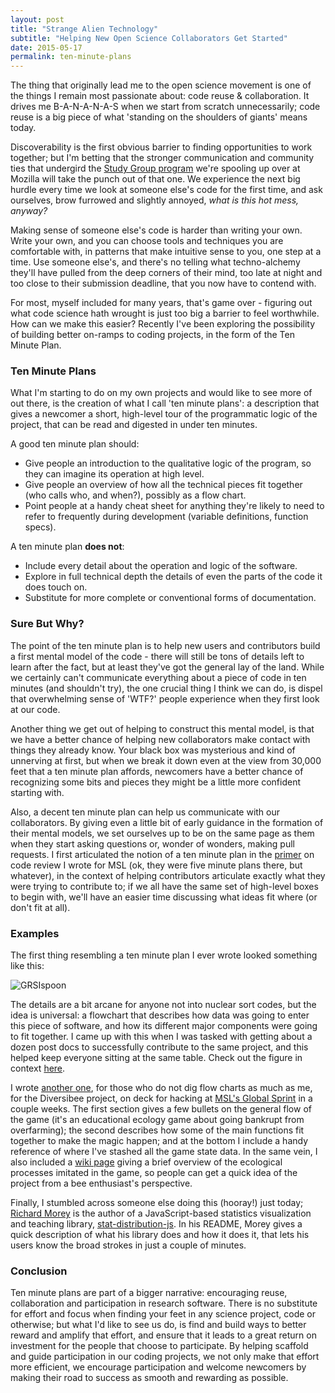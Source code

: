 ```yaml
---
layout: post
title: "Strange Alien Technology"
subtitle: "Helping New Open Science Collaborators Get Started"
date: 2015-05-17
permalink: ten-minute-plans
---
```


The thing that originally lead me to the open science movement is one of the things I remain most passionate about: code reuse & collaboration. It drives me B-A-N-A-N-A-S when we start from scratch unnecessarily; code reuse is a big piece of what 'standing on the shoulders of giants' means today.

Discoverability is the first obvious barrier to finding opportunities to work together; but I'm betting that the stronger communication and community ties that undergird the [Study Group program][studyGroups] we're spooling up over at Mozilla will take the punch out of that one. We experience the next big hurdle every time we look at someone else's code for the first time, and ask ourselves, brow furrowed and slightly annoyed, *what is this hot mess, anyway?*

Making sense of someone else's code is harder than writing your own. Write your own, and you can choose tools and techniques you are comfortable with, in patterns that make intuitive sense to you, one step at a time. Use someone else's, and there's no telling what techno-alchemy they'll have pulled from the deep corners of their mind, too late at night and too close to their submission deadline, that you now have to contend with. 

For most, myself included for many years, that's game over - figuring out what code science hath wrought is just too big a barrier to feel worthwhile. How can we make this easier? Recently I've been exploring the possibility of building better on-ramps to coding projects, in the form of the Ten Minute Plan.

### Ten Minute Plans

What I'm starting to do on my own projects and would like to see more of out there, is the creation of what I call 'ten minute plans': a description that gives a newcomer a short, high-level tour of the programmatic logic of the project, that can be read and digested in under ten minutes.

A good ten minute plan should:

 - Give people an introduction to the qualitative logic of the program, so they can imagine its operation at high level.
 - Give people an overview of how all the technical pieces fit together (who calls who, and when?), possibly as a flow chart.
 - Point people at a handy cheat sheet for anything they're likely to need to refer to frequently during development (variable definitions, function specs).

A ten minute plan **does not**:

 - Include every detail about the operation and logic of the software.
 - Explore in full technical depth the details of even the parts of the code it does touch on.
 - Substitute for more complete or conventional forms of documentation. 

### Sure But Why?

The point of the ten minute plan is to help new users and contributors build a first mental model of the code - there will still be tons of details left to learn after the fact, but at least they've got the general lay of the land. While we certainly can't communicate everything about a piece of code in ten minutes (and shouldn't try), the one crucial thing I think we can do, is dispel that overwhelming sense of 'WTF?' people experience when they first look at our code.

Another thing we get out of helping to construct this mental model, is that we have a better chance of helping new collaborators make contact with things they already know. Your black box was mysterious and kind of unnerving at first, but when we break it down even at the view from 30,000 feet that a ten minute plan affords, newcomers have a better chance of recognizing some bits and pieces they might be a little more confident starting with.

Also, a decent ten minute plan can help us communicate with our collaborators. By giving even a little bit of early guidance in the formation of their mental models, we set ourselves up to be on the same page as them when they start asking questions or, wonder of wonders, making pull requests. I first articulated the notion of a ten minute plan in the [primer][review] on code review I wrote for MSL (ok, they were five minute plans there, but whatever), in the context of helping contributors articulate exactly what they were trying to contribute to; if we all have the same set of high-level boxes to begin with, we'll have an easier time discussing what ideas fit where (or don't fit at all).

### Examples

The first thing resembling a ten minute plan I ever wrote looked something like this:

![GRSIspoon](https://raw.githubusercontent.com/GRIFFINCollaboration/GRSISpoon/master/img/GRSISpoonFlow.png)

The details are a bit arcane for anyone not into nuclear sort codes, but the idea is universal: a flowchart that describes how data was going to enter this piece of software, and how its different major components were going to fit together. I came up with this when I was tasked with getting about a dozen post docs to successfully contribute to the same project, and this helped keep everyone sitting at the same table. Check out the figure in context [here][grsi].

I wrote [another one][diversibee], for those who do not dig flow charts as much as me, for the Diversibee project, on deck for hacking at [MSL's Global Sprint][sprint] in a couple weeks. The first section gives a few bullets on the general flow of the game (it's an educational ecology game about going bankrupt from overfarming); the second describes how some of the main functions fit together to make the magic happen; and at the bottom I include a handy reference of where I've stashed all the game state data. In the same vein, I also included a [wiki page][beeWiki] giving a brief overview of the ecological processes imitated in the game, so people can get a quick idea of the project from a bee enthusiast's perspective.

Finally, I stumbled across someone else doing this (hooray!) just today; [Richard Morey][morey] is the author of a JavaScript-based statistics visualization and teaching library, [stat-distribution-js][statsJS]. In his README, Morey gives a quick description of what his library does and how it does it, that lets his users know the broad strokes in just a couple of minutes.

### Conclusion

Ten minute plans are part of a bigger narrative: encouraging reuse, collaboration and participation in research software. There is no substitute for effort and focus when finding your feet in any science project, code or otherwise; but what I'd like to see us do, is find and build ways to better reward and amplify that effort, and ensure that it leads to a great return on investment for the people that choose to participate. By helping scaffold and guide participation in our coding projects, we not only make that effort more efficient, we encourage participation and welcome newcomers by making their road to success as smooth and rewarding as possible.


[studyGroups]: http://mozillascience.github.io/studyGroupHandbook/
[review]: http://mozillascience.github.io/codeReview/design.html
[grsi]: https://github.com/GRIFFINCollaboration/GRSISpoon/blob/master/README.md#the-plan
[diversibee]: https://github.com/jvamosi/Diversibee#understanding-diversibee-in-10-minutes
[sprint]: https://www.mozillascience.org/global-sprint-2015
[beeWiki]: https://github.com/jvamosi/Diversibee/wiki/Bee-Dynamics
[morey]: https://twitter.com/richarddmorey
[statsJS]: https://github.com/richarddmorey/stat-distributions-js#what-the-library-does
